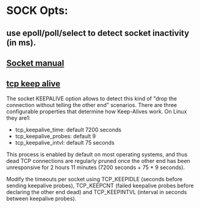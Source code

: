 # SOCK Opts:
##  use epoll/poll/select to detect socket inactivity (in ms).

## [Socket manual](http://man7.org/linux/man-pages/man7/socket.7.html)

## [tcp keep alive](https://stackoverflow.com/questions/1480236/does-a-tcp-socket-connection-have-a-keep-alive)
The socket KEEPALIVE option allows to detect this kind of "drop the connection without telling the other end" scenarios. There are three configurable properties that determine how Keep-Alives work. On Linux they are1:
- tcp_keepalive_time:  default 7200 seconds
- tcp_keepalive_probes: default 9
- tcp_keepalive_intvl:  default 75 seconds

This process is enabled by default on most operating systems, and thus dead TCP connections are regularly pruned once the other
end has been unresponsive for 2 hours 11 minutes (7200 seconds + 75 * 9 seconds).

Modify the timeouts per socket using TCP_KEEPIDLE (seconds before sending keepalive probes), TCP_KEEPCNT (failed keepalive probes before declaring the other end dead) and TCP_KEEPINTVL (interval in seconds between keepalive probes).
